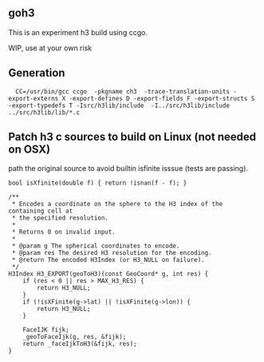 ## goh3

This is an experiment h3 build using ccgo.

WIP, use at your own risk

## Generation
```
  CC=/usr/bin/gcc ccgo  -pkgname ch3  -trace-translation-units -export-externs X -export-defines D -export-fields F -export-structs S -export-typedefs T -Isrc/h3lib/include  -I../src/h3lib/include ../src/h3lib/lib/*.c
```

## Patch h3 c sources to build on Linux (not needed on OSX)

path the original source to avoid builtin isfinite isssue (tests are passing).
```
bool isXfinite(double f) { return !isnan(f - f); }

/**
 * Encodes a coordinate on the sphere to the H3 index of the containing cell at
 * the specified resolution.
 *
 * Returns 0 on invalid input.
 *
 * @param g The spherical coordinates to encode.
 * @param res The desired H3 resolution for the encoding.
 * @return The encoded H3Index (or H3_NULL on failure).
 */
H3Index H3_EXPORT(geoToH3)(const GeoCoord* g, int res) {
    if (res < 0 || res > MAX_H3_RES) {
        return H3_NULL;
    }
    if (!isXFinite(g->lat) || !isXFinite(g->lon)) {
        return H3_NULL;
    }

    FaceIJK fijk;
    _geoToFaceIjk(g, res, &fijk);
    return _faceIjkToH3(&fijk, res);
}
```
